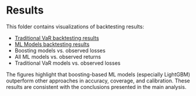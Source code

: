 # Results

This folder contains visualizations of backtesting results:  
- [Traditional VaR backtesting results](results/backtesting_traditional_var.md)  
- [ML Models backtesting results](results/backtesting_ml_models.md)
- Boosting models vs. observed losses
- All ML models vs. observed returns 
- Traditional VaR models vs. observed losses

The figures highlight that boosting-based ML models (especially LightGBM) outperform other approaches in accuracy, coverage, and calibration. These results are consistent with the conclusions presented in the main analysis.
